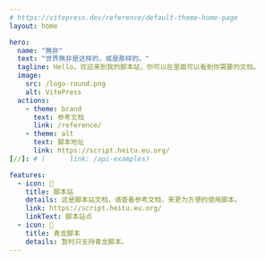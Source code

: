 ```yaml
---
# https://vitepress.dev/reference/default-theme-home-page
layout: home

hero:
  name: "無非"
  text: "世界無非是这样的，或是那样的。"
  tagline: Hello，欢迎来到我的脚本站，你可以在里面可以看到你需要的文档。
  image:
    src: /logo-round.png
    alt: VitePress
  actions:
    - theme: brand
      text: 参考文档
      link: /reference/
    - theme: alt
      text: 脚本地址
      link: https://script.heitu.eu.org/
[//]: # (      link: /api-examples)

features:
  - icon: 📝
    title: 脚本站
    details: 这是脚本站文档，请查看参考文档，来更为方便的使用脚本。
    link: https://script.heitu.eu.org/
    linkText: 脚本站点
  - icon: 🚀
    title: 青龙脚本
    details: 暂时只支持青龙脚本。
---
```


